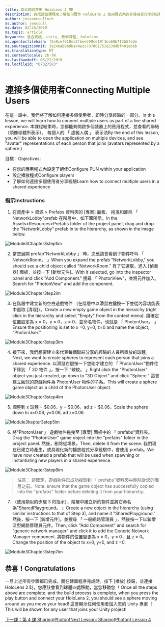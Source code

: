 ```yaml
---
title: 學習模組共用 HoloLens 2 MR
description: 完成這個課程來了解如何實作 HoloLens 2 應用程式內的多使用者分享的經驗。
author: jessemcculloch
ms.author: jemccull
ms.date: 02/26/2019
ms.topic: article
keywords: 混合實境, unity, 教學課程, hololens
ms.openlocfilehash: f2e8cef618ea2fbee398ce19f1ba60b712b5fe3e
ms.sourcegitcommit: 30246ab9b9be44a3c707061753e53d4bf401eb6b
ms.translationtype: MT
ms.contentlocale: zh-TW
ms.lasthandoff: 06/22/2019
ms.locfileid: "67327583"
---
```

# <a name="connecting-multiple-users"></a><span data-ttu-id="20da0-104">**連接多個使用者**</span><span class="sxs-lookup"><span data-stu-id="20da0-104">**Connecting Multiple Users**</span></span> 

<span data-ttu-id="20da0-105">在這一課中，我們將了解如何連接多個使用者，即時分享經驗的一部分。</span><span class="sxs-lookup"><span data-stu-id="20da0-105">In this lesson, we will learn how to connect multiple users as part of a live shared experience.</span></span> <span data-ttu-id="20da0-106">本課程結束時，您都能夠開啟多個裝置上的應用程式，並查看的聯結 （頭像球體所表示）。 每個人的 「 虛擬人偶 」 表示法</span><span class="sxs-lookup"><span data-stu-id="20da0-106">By the end of this lesson, you will be able to open the application on multiple devices, and see "avatar" representations of each person that joins (avatars represented by a sphere.)</span></span> 

<span data-ttu-id="20da0-107">目標：</span><span class="sxs-lookup"><span data-stu-id="20da0-107">Objectives:</span></span>

- <span data-ttu-id="20da0-108">在您的應用程式內設定了絕佳</span><span class="sxs-lookup"><span data-stu-id="20da0-108">Configure PUN within your application</span></span>
- <span data-ttu-id="20da0-109">設定播放程式</span><span class="sxs-lookup"><span data-stu-id="20da0-109">Configure players</span></span>
- <span data-ttu-id="20da0-110">了解如何連接多個使用者分享經驗</span><span class="sxs-lookup"><span data-stu-id="20da0-110">Learn how to connect multiple users in a shared experience</span></span>

### <a name="instructions"></a><span data-ttu-id="20da0-111">指示</span><span class="sxs-lookup"><span data-stu-id="20da0-111">Instructions</span></span>

1. <span data-ttu-id="20da0-112">在資產中 > 資源 > Prefabs 資料夾的 [專案] 面板、 拖曳和卸除 「 NetworkLobby"prefab 在階層中，如下圖所示。</span><span class="sxs-lookup"><span data-stu-id="20da0-112">In the Assets>Resources>Prefabs folder of the project panel, drag and drop the "NetworkLobby" prefab in to the hierarchy, as shown in the image below.</span></span>


![Module3Chapter3step1im](images/module3chapter3step1im.PNG)

2. <span data-ttu-id="20da0-114">當您展開 prefab"NetworkLobby 」 時，您應該會看到子物件呼叫 「 NetworkRoom。 」</span><span class="sxs-lookup"><span data-stu-id="20da0-114">When you expand the prefab "NetworkLobby," you should see a child object called "NetworkRoom."</span></span> <span data-ttu-id="20da0-115">有了它選取，進入 [偵測器] 面板，並按一下 [新增元件]。</span><span class="sxs-lookup"><span data-stu-id="20da0-115">With it selected, go into the inspector panel and click "Add Component."</span></span> <span data-ttu-id="20da0-116">搜尋 「 PhotonView"，並將元件加入。</span><span class="sxs-lookup"><span data-stu-id="20da0-116">Search for "PhotonView" and add the component.</span></span>

![Module3Chapter3tep2im](images/module3chapter3step2im.PNG)

3. <span data-ttu-id="20da0-118">在階層中建立新的空白遊戲物件 （在階層中以滑鼠右鍵按一下並從內容功能表中選取 [清理]）。</span><span class="sxs-lookup"><span data-stu-id="20da0-118">Create a new empty game object in the hierarchy (right click in the hierarchy and select "Empty" from the context menu).</span></span> <span data-ttu-id="20da0-119">請確定位置設定為 x = 0，y = 0，z = 0，並命名物件，也就是 「 PhotonUser。 」</span><span class="sxs-lookup"><span data-stu-id="20da0-119">Ensure the positioning is set to x =0, y=0, z=0 and name the object, "PhotonUser."</span></span>

![Module3Chapter3step3im](images/module3chapter3step3im.PNG)

4. <span data-ttu-id="20da0-121">接下來，我們想要建立來代表每個聯結分享的經驗的人員所置放的球體。</span><span class="sxs-lookup"><span data-stu-id="20da0-121">Next, we want to create spheres to represent each person that joins a shared experience.</span></span> <span data-ttu-id="20da0-122">以滑鼠右鍵按一下您剛才建立的 「 PhotonUser"物件往下移到 「 3D 物件 」，按一下 "球紋。 」</span><span class="sxs-lookup"><span data-stu-id="20da0-122">Right click the "PhotonUser" object you just created, go down to "3D Object" and click "Sphere."</span></span> <span data-ttu-id="20da0-123">這會建立圓球的遊戲物件為 PhotonUser 物件的子系。</span><span class="sxs-lookup"><span data-stu-id="20da0-123">This will create a sphere game object as a child of the PhotonUser object.</span></span>

![Module3Chapter3step4im](images/module3chapter3step4im.PNG)

5. <span data-ttu-id="20da0-125">調整到 x 球體 = $0.06，y = $0.06，ad z = $0.06。</span><span class="sxs-lookup"><span data-stu-id="20da0-125">Scale the sphere down to x=0.06, y=0.06, ad z=0.06.</span></span>

![Module3hapter3step5im](images/module3chapter3step5im.PNG)

6. <span data-ttu-id="20da0-127">將"PhotonUser 」 遊戲物件拖曳至 [專案] 面板中的 「 prefabs"資料夾。</span><span class="sxs-lookup"><span data-stu-id="20da0-127">Drag the "PhotonUser" game object into the "prefabs" folder in the project panel.</span></span> <span data-ttu-id="20da0-128">然後，刪除從場景。</span><span class="sxs-lookup"><span data-stu-id="20da0-128">Then, delete it from the scene.</span></span> <span data-ttu-id="20da0-129">我們現在已建立時產生，或具現化新的播放程式分享經驗中，會使用 prefab。</span><span class="sxs-lookup"><span data-stu-id="20da0-129">We have now created a prefab that will be used when spawning or instantiating new players in a shared experience.</span></span>

![Module3Chapter3step6im](images/module3chapter3step6im.PNG)

> <span data-ttu-id="20da0-131">注意： 請確定，遊戲物件已成功複製到 「 prefabs"資料夾中刪除從您的階層之前。</span><span class="sxs-lookup"><span data-stu-id="20da0-131">Note: ensure that the game object has successfully copied into the "prefabs" folder before deleting it from your hierarchy.</span></span>

7. <span data-ttu-id="20da0-132">（使用類似的步驟 3 的指示），階層中建立新的物件並將它命名為"SharedPlayground。 」</span><span class="sxs-lookup"><span data-stu-id="20da0-132">Create a new object in the hierarchy (using similar instructions to that of Step 3), and name it "SharedPlayground."</span></span> <span data-ttu-id="20da0-133">然後，按一下 [新增元件]，並搜尋 「 一般網路管理員 」，然後按一下以新增泛型網路管理員元件。</span><span class="sxs-lookup"><span data-stu-id="20da0-133">Then, click "Add Component" and search for "generic network manager" and click it to add the Generic Network Manager component.</span></span> <span data-ttu-id="20da0-134">將物件的位置變更為 x = 0，y = 0，且 z = 0。</span><span class="sxs-lookup"><span data-stu-id="20da0-134">Change the position of the object to x=0, y=0, and z =0.</span></span>

![Module3Chapter3step7im](images/module3chapter3step7im.PNG)


## <a name="congratulations"></a><span data-ttu-id="20da0-136">恭喜！</span><span class="sxs-lookup"><span data-stu-id="20da0-136">Congratulations</span></span>

<span data-ttu-id="20da0-137">一旦上述所有步驟都已完成，而在建置程序完成時，按下 [播放] 按鈕，並連接 HoloLens 2 時，您應該會看到球體四處移動，當您移動您 ！</span><span class="sxs-lookup"><span data-stu-id="20da0-137">Once all the steps above are complete, and the build process is complete, when you press the play button and connect your HoloLens 2, you should see a sphere moving around as you move your head!</span></span> <span data-ttu-id="20da0-138">這會顯示任何使用者加入您的 Unity 專案 ！</span><span class="sxs-lookup"><span data-stu-id="20da0-138">This will be shown for any user that joins your Unity project!</span></span>

<span data-ttu-id="20da0-139">[下一課：第 4 課 Sharing(Photon)](mrlearning-sharing(photon)-ch4.md)</span><span class="sxs-lookup"><span data-stu-id="20da0-139">[Next Lesson: Sharing(Photon) Lesson 4](mrlearning-sharing(photon)-ch4.md)</span></span>

